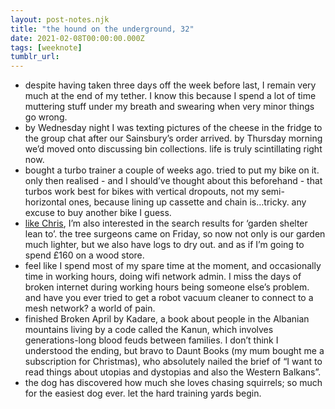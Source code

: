 ```yaml
---
layout: post-notes.njk
title: "the hound on the underground, 32"
date: 2021-02-08T00:00:00.000Z
tags: [weeknote]
tumblr_url: 
---
```



*   despite having taken three days off the week before last, I remain very much at the end of my tether. I know this because I spend a lot of time muttering stuff under my breath and swearing when very minor things go wrong.
*   by Wednesday night I was texting pictures of the cheese in the fridge to the group chat after our Sainsbury’s order arrived. by Thursday morning we’d moved onto discussing bin collections. life is truly scintillating right now.
*   bought a turbo trainer a couple of weeks ago. tried to put my bike on it. only then realised - and I should’ve thought about this beforehand - that turbos work best for bikes with vertical dropouts, not my semi-horizontal ones, because lining up cassette and chain is…tricky. any excuse to buy another bike I guess.
*   [like Chris](https://www.thomaschris.co.uk/notes/2021/02/06/weeknote.html), I’m also interested in the search results for ‘garden shelter lean to’. the tree surgeons came on Friday, so now not only is our garden much lighter, but we also have logs to dry out. and as if I’m going to spend £160 on a wood store.
*   feel like I spend most of my spare time at the moment, and occasionally time in working hours, doing wifi network admin. I miss the days of broken internet during working hours being someone else’s problem. and have you ever tried to get a robot vacuum cleaner to connect to a mesh network? a world of pain.
*   finished Broken April by Kadare, a book about people in the Albanian mountains living by a code called the Kanun, which involves generations-long blood feuds between families. I don’t think I understood the ending, but bravo to Daunt Books (my mum bought me a subscription for Christmas), who absolutely nailed the brief of “I want to read things about utopias and dystopias and also the Western Balkans”.
*   the dog has discovered how much she loves chasing squirrels; so much for the easiest dog ever. let the hard training yards begin.
